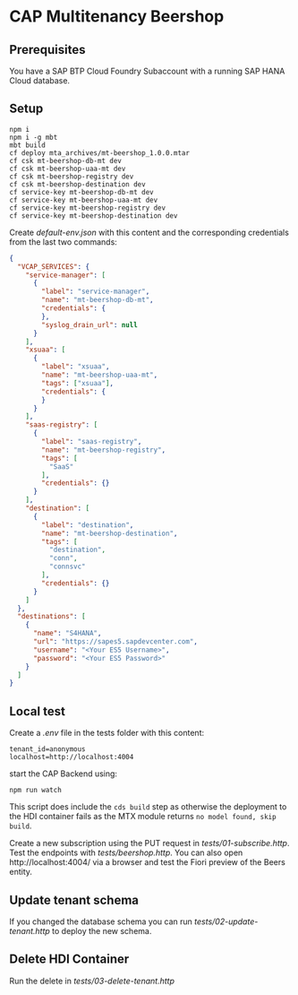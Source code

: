 # CAP Multitenancy Beershop

## Prerequisites

You have a SAP BTP Cloud Foundry Subaccount with a running SAP HANA Cloud database.

## Setup

```
npm i
npm i -g mbt
mbt build
cf deploy mta_archives/mt-beershop_1.0.0.mtar
cf csk mt-beershop-db-mt dev
cf csk mt-beershop-uaa-mt dev
cf csk mt-beershop-registry dev
cf csk mt-beershop-destination dev
cf service-key mt-beershop-db-mt dev
cf service-key mt-beershop-uaa-mt dev
cf service-key mt-beershop-registry dev
cf service-key mt-beershop-destination dev
```

Create _default-env.json_ with this content and the corresponding credentials from the last two commands:

```JSON
{
  "VCAP_SERVICES": {
    "service-manager": [
      {
        "label": "service-manager",
        "name": "mt-beershop-db-mt",
        "credentials": {
        },
        "syslog_drain_url": null
      }
    ],
    "xsuaa": [
      {
        "label": "xsuaa",
        "name": "mt-beershop-uaa-mt",
        "tags": ["xsuaa"],
        "credentials": {
        }
      }
    ],
    "saas-registry": [
      {
        "label": "saas-registry",
        "name": "mt-beershop-registry",
        "tags": [
          "SaaS"
        ],
        "credentials": {}
      }
    ],
    "destination": [
      {
        "label": "destination",
        "name": "mt-beershop-destination",
        "tags": [
          "destination",
          "conn",
          "connsvc"
        ],
        "credentials": {}
      }
    ]
  },
  "destinations": [
    {
      "name": "S4HANA",
      "url": "https://sapes5.sapdevcenter.com",
      "username": "<Your ES5 Username>",
      "password": "<Your ES5 Password>"
    }
  ]
}
```

## Local test

Create a _.env_ file in the tests folder with this content:

```
tenant_id=anonymous
localhost=http://localhost:4004
```

start the CAP Backend using:

```
npm run watch
```

This script does include the `cds build` step as otherwise the deployment to the HDI container fails as the MTX module returns `no model found, skip build`.

Create a new subscription using the PUT request in _tests/01-subscribe.http_. Test the endpoints with _tests/beershop.http_. You can also open http://localhost:4004/ via a browser and test the Fiori preview of the Beers entity.

## Update tenant schema

If you changed the database schema you can run _tests/02-update-tenant.http_ to deploy the new schema.

## Delete HDI Container

Run the delete in _tests/03-delete-tenant.http_
